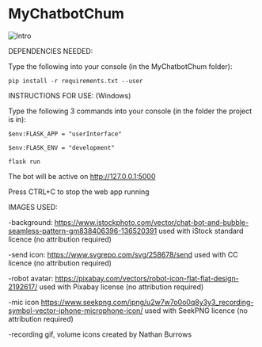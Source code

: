 # MyChatbotChum

![Intro](https://media.giphy.com/media/OmmsDoFCDwgJjE1lSS/giphy.gif)

DEPENDENCIES NEEDED:

Type the following into your console (in the MyChatbotChum folder):

    pip install -r requirements.txt --user

INSTRUCTIONS FOR USE: (Windows)

Type the following 3 commands into your console (in the folder the project is in):

    $env:FLASK_APP = "userInterface" 

    $env:FLASK_ENV = "development"

    flask run

The bot will be active on http://127.0.0.1:5000

Press CTRL+C to stop the web app running

IMAGES USED:

-background: 
https://www.istockphoto.com/vector/chat-bot-and-bubble-seamless-pattern-gm838406396-136520391
used with iStock standard licence (no attribution required)

-send icon:
https://www.svgrepo.com/svg/258678/send
used with CC licence (no attribution required)

-robot avatar:
https://pixabay.com/vectors/robot-icon-flat-flat-design-2192617/
used with Pixabay license (no attribution required)

-mic icon
https://www.seekpng.com/ipng/u2w7w7o0o0q8y3y3_recording-symbol-vector-iphone-microphone-icon/
used with SeekPNG licence (no attribution required)

-recording gif, volume icons
created by Nathan Burrows

